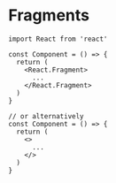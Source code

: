 # Fragments

```tsx {all|3-9|14-16}
import React from 'react'

const Component = () => {
  return (
    <React.Fragment>
      ...
    </React.Fragment>
  )
}

// or alternatively
const Component = () => {
  return (
    <>
      ...
    </>
  )
}
```
